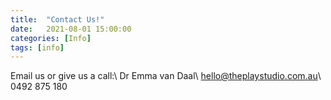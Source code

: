 ```yaml
---
title:  "Contact Us!"
date:   2021-08-01 15:00:00
categories: [Info]
tags: [info]
---
```

Email us or give us a call:\\
Dr Emma van Daal\\
[hello@theplaystudio.com.au](mailto:hello@theplaystudio.com.au)\\
0492 875 180
